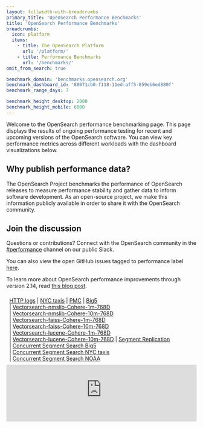 ```yaml
---
layout: fullwidth-with-breadcrumbs
primary_title: 'OpenSearch Performance Benchmarks'
title: 'OpenSearch Performance Benchmarks'
breadcrumbs:
  icon: platform
  items:
    - title: The OpenSearch Platform
      url: '/platform/'
    - title: Performance Benchmarks
      url: '/benchmarks/'
omit_from_search: true

benchmark_domain: 'benchmarks.opensearch.org'
benchmark_dashboard_id: '88071cb0-f118-11ed-aff5-859eb6ed880f'
benchmark_range_days: 7

benchmark_height_desktop: 2000
benchmark_height_mobile: 6000
---
```

<style>
    #benchmark-dashboard {
        width: 100%;
        height: {{ page.benchmark_height_desktop }}px;
        background: transparent;
        border: 0;
    }

    #navigation ul
    {
        margin: 0;
        padding: 8px;
    }

    #navigation ul li
    {
        list-style-type: none;
        display: inline-block;
    }
    
    #navigation li:not(:first-child):before {
        content: " | ";
    }
   
    @media only screen and (max-width: 767px) {
            #benchmark-dashboard {
                height: {{ page.benchmark_height_mobile }}px;
            }
        }
</style>
<p>
    Welcome to the OpenSearch performance benchmarking page. This page displays the results of ongoing performance testing for recent and upcoming versions of the OpenSearch software. You can view key performance metrics across different workloads with the dashboard visualizations below.
</p>
<h2>Why publish performance data?</h2>
<p>
    The OpenSearch Project benchmarks the performance of OpenSearch releases to measure performance stability and gather data to inform software development. As an open-source project, we make this information publicly available in order to share it with the OpenSearch community.
</p>
<h2>Join the discussion</h2>
<p>
    Questions or contributions? Connect with the OpenSearch community in the <a href="https://app.slack.com/client/T01QQ0Q5GMA/C0516H8EJ7R">#performance</a> channel on our public Slack.
</p>
<p> You can also view the open GitHub issues tagged to performance label <a href ="https://github.com/issues?q=is%3Aopen+is%3Aissue+user%3Aopensearch-project+label%3Aperformance+">here</a>.
</p>
<p>
    To learn more about OpenSearch performance improvements through version 2.14, read <a href="https://opensearch.org/blog/opensearch-performance-2.14/">this blog post</a>.
</p>

<div class="switcher" id="navigation">
<ul>
<li>
    <a href ="https://{{ page.benchmark_domain }}/app/dashboards#/view/ae971a70-0715-11ee-a68c-1330e5a77b4c?embed=true&_g=(filters:!(),refreshInterval:(pause:!t,value:0),time:(from:now-7d,to:now))&_a=(description:'',filters:!(),fullScreenMode:!f,options:(hidePanelTitles:!f,useMargins:!t),query:(language:kuery,query:''),timeRestore:!f,title:'HTTP%20Logs',viewMode:view)&show-time-filter=true&hide-filter-bar=true" target="benchmark-dashboard">HTTP logs</a>
</li>

<li>
    <a href ="https://{{ page.benchmark_domain }}/app/dashboards#/view/ed93fc60-072f-11ee-babf-6f5128a15ea1?embed=true&_g=(filters:!(),refreshInterval:(pause:!t,value:0),time:(from:now-7d,to:now))&_a=(description:'',filters:!(),fullScreenMode:!f,options:(hidePanelTitles:!f,useMargins:!t),query:(language:kuery,query:''),timeRestore:!f,title:'NYC%20Taxis%20dashboard',viewMode:view)&show-time-filter=true&hide-filter-bar=true" target="benchmark-dashboard">NYC taxis</a>
</li>

<li>
    <a href ="https://{{ page.benchmark_domain }}/app/dashboards#/view/56b9d060-f8f8-11ee-addb-f72c2feaa994?embed=true&_g=(filters:!(),refreshInterval:(pause:!t,value:0),time:(from:now-7d,to:now))&_a=(description:'',filters:!(),fullScreenMode:!f,options:(hidePanelTitles:!f,useMargins:!t),query:(language:kuery,query:''),timeRestore:!t,title:'PMC%20Nightly%20Dashboard',viewMode:view)&show-time-filter=true&hide-filter-bar=true" target="benchmark-dashboard">PMC</a>
</li>

<li>
    <a href ="https://{{ page.benchmark_domain }}/app/dashboards#/view/c28730f0-1ead-11ef-addb-f72c2feaa994?embed=true&_g=(filters:!(),refreshInterval:(pause:!t,value:0),time:(from:now-7d,to:now))&_a=(description:'',filters:!(),fullScreenMode:!f,options:(hidePanelTitles:!f,useMargins:!t),query:(language:kuery,query:''),timeRestore:!t,title:Big5_final,viewMode:view)&show-time-filter=true&hide-filter-bar=true" target="benchmark-dashboard">Big5</a>
</li>

<li>
   <a href ="https://{{ page.benchmark_domain }}/app/dashboards#/view/1a369150-e232-11ee-addb-f72c2feaa994?embed=true&_g=(filters:!(),refreshInterval:(pause:!t,value:0),time:(from:now-1w,to:now))&_a=(description:'',filters:!(('$state':(store:appState),meta:(alias:!n,disabled:!f,index:b4c18ee0-f35f-11ed-aff5-859eb6ed880f,key:query,negate:!f,type:custom,value:'%7B%22bool%22:%7B%22minimum_should_match%22:1,%22should%22:%5B%7B%22match_phrase%22:%7B%22user-tags.cluster-config%22:%22arm64-r6g.2xlarge-3-data-3-shards-1-replica-nmslib-cohere-1m%22%7D%7D,%7B%22match_phrase%22:%7B%22meta.tag_cluster-config%22:%22arm64-r6g.2xlarge-3-data-3-shards-1-replica-nmslib-cohere-1m%22%7D%7D%5D%7D%7D'),query:(bool:(minimum_should_match:1,should:!((match_phrase:(user-tags.cluster-config:arm64-r6g.2xlarge-3-data-3-shards-1-replica-nmslib-cohere-1m)),(match_phrase:(meta.tag_cluster-config:arm64-r6g.2xlarge-3-data-3-shards-1-replica-nmslib-cohere-1m))))))),fullScreenMode:!f,options:(hidePanelTitles:!f,useMargins:!t),query:(language:kuery,query:''),timeRestore:!f,title:'%5BVector%20Search%5D%20%5BNmslib%5D%201M%20Cohere%20768D',viewMode:view)&show-time-filter=true&hide-filter-bar=true" target="benchmark-dashboard">Vectorsearch-nmslib-Cohere-1m-768D</a>
</li>

<li>
   <a href ="https://{{ page.benchmark_domain }}/app/dashboards#/view/f9ef2c40-ee11-11ee-a589-033f2c21734f?embed=true&_g=(filters:!(),refreshInterval:(pause:!t,value:0),time:(from:now-7d,to:now))&_a=(description:'',filters:!(('$state':(store:appState),meta:(alias:!n,disabled:!f,index:'333e2950-edec-11ed-a453-51f8c622cf9a',key:query,negate:!f,type:custom,value:'%7B%22bool%22:%7B%22minimum_should_match%22:1,%22should%22:%5B%7B%22match_phrase%22:%7B%22user-tags.cluster-config%22:%22arm64-r6g.4xlarge-3-data-6-shards-1-replica-nmslib-cohere-10m%22%7D%7D,%7B%22match_phrase%22:%7B%22meta.tag_cluster-config%22:%22arm64-r6g.4xlarge-3-data-6-shards-1-replica-nmslib-cohere-10m%22%7D%7D%5D%7D%7D'),query:(bool:(minimum_should_match:1,should:!((match_phrase:(user-tags.cluster-config:arm64-r6g.4xlarge-3-data-6-shards-1-replica-nmslib-cohere-10m)),(match_phrase:(meta.tag_cluster-config:arm64-r6g.4xlarge-3-data-6-shards-1-replica-nmslib-cohere-10m))))))),fullScreenMode:!f,options:(hidePanelTitles:!f,useMargins:!t),query:(language:kuery,query:''),timeRestore:!f,title:'%5BVector%20Search%5D%20%5BNmslib%5D%201OM%20Cohere%20768D',viewMode:view)&show-time-filter=true&hide-filter-bar=true" target="benchmark-dashboard">Vectorsearch-nmslib-Cohere-10m-768D</a>
</li>

<li>
    <a href ="https://{{ page.benchmark_domain }}/app/dashboards#/view/addcf410-ee05-11ee-addb-f72c2feaa994?embed=true&_g=(filters:!(),refreshInterval:(pause:!t,value:0),time:(from:now-1w,to:now))&_a=(description:'',filters:!(('$state':(store:appState),meta:(alias:!n,disabled:!f,index:'333e2950-edec-11ed-a453-51f8c622cf9a',key:query,negate:!f,type:custom,value:'%7B%22bool%22:%7B%22minimum_should_match%22:1,%22should%22:%5B%7B%22match_phrase%22:%7B%22user-tags.cluster-config%22:%22arm64-r6g.2xlarge-3-data-3-shards-1-replica-faiss-cohere-1m%22%7D%7D,%7B%22match_phrase%22:%7B%22meta.tag_cluster-config%22:%22arm64-r6g.2xlarge-3-data-3-shards-1-replica-faiss-cohere-1m%22%7D%7D%5D%7D%7D'),query:(bool:(minimum_should_match:1,should:!((match_phrase:(user-tags.cluster-config:arm64-r6g.2xlarge-3-data-3-shards-1-replica-faiss-cohere-1m)),(match_phrase:(meta.tag_cluster-config:arm64-r6g.2xlarge-3-data-3-shards-1-replica-faiss-cohere-1m))))))),fullScreenMode:!f,options:(hidePanelTitles:!f,useMargins:!t),query:(language:kuery,query:''),timeRestore:!f,title:'%5BVector%20Search%5D%20%5BFaiss%5D%201M%20Cohere%20768D',viewMode:view)&show-time-filter=true&hide-filter-bar=true" target="benchmark-dashboard">Vectorsearch-faiss-Cohere-1m-768D</a>
</li>

<li>
    <a href ="https://{{ page.benchmark_domain }}/app/dashboards#/view/27259320-ee12-11ee-9deb-49e7059d5448?embed=true&_g=(filters:!(),refreshInterval:(pause:!t,value:0),time:(from:now-7d,to:now))&_a=(description:'',filters:!(('$state':(store:appState),meta:(alias:!n,disabled:!f,index:'333e2950-edec-11ed-a453-51f8c622cf9a',key:query,negate:!f,type:custom,value:'%7B%22bool%22:%7B%22minimum_should_match%22:1,%22should%22:%5B%7B%22match_phrase%22:%7B%22user-tags.cluster-config%22:%22arm64-r6g.4xlarge-3-data-6-shards-1-replica-faiss-cohere-10m%22%7D%7D,%7B%22match_phrase%22:%7B%22meta.tag_cluster-config%22:%22arm64-r6g.4xlarge-3-data-6-shards-1-replica-faiss-cohere-10m%22%7D%7D%5D%7D%7D'),query:(bool:(minimum_should_match:1,should:!((match_phrase:(user-tags.cluster-config:arm64-r6g.4xlarge-3-data-6-shards-1-replica-faiss-cohere-10m)),(match_phrase:(meta.tag_cluster-config:arm64-r6g.4xlarge-3-data-6-shards-1-replica-faiss-cohere-10m))))))),fullScreenMode:!f,options:(hidePanelTitles:!f,useMargins:!t),query:(language:kuery,query:''),timeRestore:!f,title:'%5BVector%20Search%5D%20%5BFaiss%5D%2010%20M%20Cohere%20768D',viewMode:view)&show-time-filter=true&hide-filter-bar=true" target="benchmark-dashboard">Vectorsearch-faiss-Cohere-10m-768D</a>
</li>

<li>
  <a href ="https://{{ page.benchmark_domain }}/app/dashboards#/view/8d787400-ee06-11ee-addb-f72c2feaa994?embed=true&_g=(filters:!(),refreshInterval:(pause:!t,value:0),time:(from:now-7d,to:now))&_a=(description:'',filters:!(('$state':(store:appState),meta:(alias:!n,disabled:!f,index:'333e2950-edec-11ed-a453-51f8c622cf9a',key:query,negate:!f,type:custom,value:'%7B%22bool%22:%7B%22minimum_should_match%22:1,%22should%22:%5B%7B%22match_phrase%22:%7B%22user-tags.cluster-config%22:%22arm64-r6g.2xlarge-3-data-3-shards-1-replica-lucene-cohere-1m%22%7D%7D,%7B%22match_phrase%22:%7B%22meta.tag_cluster-config%22:%22arm64-r6g.2xlarge-3-data-3-shards-1-replica-lucene-cohere-1m%22%7D%7D%5D%7D%7D'),query:(bool:(minimum_should_match:1,should:!((match_phrase:(user-tags.cluster-config:arm64-r6g.2xlarge-3-data-3-shards-1-replica-lucene-cohere-1m)),(match_phrase:(meta.tag_cluster-config:arm64-r6g.2xlarge-3-data-3-shards-1-replica-lucene-cohere-1m))))))),fullScreenMode:!f,options:(hidePanelTitles:!f,useMargins:!t),query:(language:kuery,query:''),timeRestore:!f,title:'%5BVector%20Search%5D%20%5BLucene%5D%201M%20Cohere%20768D',viewMode:view)&show-time-filter=true&hide-filter-bar=true" target="benchmark-dashboard">Vectorsearch-lucene-Cohere-1m-768D</a>
</li>

<li>
   <a href ="https://{{ page.benchmark_domain }}/app/dashboards#/view/813c78b0-ee12-11ee-9deb-49e7059d5448?embed=true&_g=(filters:!(),refreshInterval:(pause:!t,value:0),time:(from:now-7d,to:now))&_a=(description:'',filters:!(('$state':(store:appState),meta:(alias:!n,disabled:!f,index:b4c18ee0-f35f-11ed-aff5-859eb6ed880f,key:query,negate:!f,type:custom,value:'%7B%22bool%22:%7B%22minimum_should_match%22:1,%22should%22:%5B%7B%22match_phrase%22:%7B%22user-tags.cluster-config%22:%22arm64-r6g.4xlarge-3-data-6-shards-1-replica-lucene-cohere-10m%22%7D%7D,%7B%22match_phrase%22:%7B%22meta.tag_cluster-config%22:%22arm64-r6g.4xlarge-3-data-6-shards-1-replica-lucene-cohere-10m%22%7D%7D%5D%7D%7D'),query:(bool:(minimum_should_match:1,should:!((match_phrase:(user-tags.cluster-config:arm64-r6g.4xlarge-3-data-6-shards-1-replica-lucene-cohere-10m)),(match_phrase:(meta.tag_cluster-config:arm64-r6g.4xlarge-3-data-6-shards-1-replica-lucene-cohere-10m))))))),fullScreenMode:!f,options:(hidePanelTitles:!f,useMargins:!t),query:(language:kuery,query:''),timeRestore:!t,title:'%5BVector%20Search%5D%20%5BLucene%5D%2010M%20Cohere%20768D',viewMode:view)&show-time-filter=true&hide-filter-bar=true" target="benchmark-dashboard">Vectorsearch-lucene-Cohere-10m-768D</a>
</li>

<li>
    <a href ="https://{{ page.benchmark_domain }}/app/dashboards?#/view/d67264e0-f5aa-11ed-aff5-859eb6ed880f?embed=true&_g=(filters:!(),refreshInterval:(pause:!t,value:0),time:(from:now-7d,to:now))&_a=(description:'',filters:!(),fullScreenMode:!f,options:(hidePanelTitles:!f,useMargins:!t),query:(language:kuery,query:''),timeRestore:!f,title:'Segment%20Replication%20Benchmark',viewMode:view)&show-time-filter=true&hide-filter-bar=true" target="benchmark-dashboard">Segment Replication</a>
</li>

<li>
    <a href ="https://{{ page.benchmark_domain }}/app/dashboards?#/view/c130a680-fb5f-11ee-addb-f72c2feaa994?embed=true&_g=(filters:!(),refreshInterval:(pause:!t,value:0),time:(from:now-7d,to:now))&_a=(description:'',filters:!(),fullScreenMode:!f,options:(hidePanelTitles:!f,useMargins:!t),query:(language:kuery,query:''),timeRestore:!f,title:'Big5 Dashboard',viewMode:view)&show-time-filter=true&hide-filter-bar=true" target="benchmark-dashboard">Concurrent Segment Search Big5</a>
</li>

<li>
    <a href ="https://{{ page.benchmark_domain }}/app/dashboards?#/view/f2eeb270-fd4e-11ee-a589-033f2c21734f?embed=true&_g=(filters:!(),refreshInterval:(pause:!t,value:0),time:(from:now-7d,to:now))&_a=(description:'',filters:!(),fullScreenMode:!f,options:(hidePanelTitles:!f,useMargins:!t),query:(language:kuery,query:''),timeRestore:!f,title:'NYC_TAXIS Dashboard',viewMode:view)&show-time-filter=true&hide-filter-bar=true" target="benchmark-dashboard">Concurrent Segment Search NYC taxis</a>
</li>

<li>
    <a href ="https://{{ page.benchmark_domain }}/app/dashboards?#/view/f3f89730-fb73-11ee-addb-f72c2feaa994?embed=true&_g=(filters:!(),refreshInterval:(pause:!t,value:0),time:(from:now-7d,to:now))&_a=(description:'',filters:!(),fullScreenMode:!f,options:(hidePanelTitles:!f,useMargins:!t),query:(language:kuery,query:''),timeRestore:!f,title:'NOAA Dashboard',viewMode:view)&show-time-filter=true&hide-filter-bar=true" target="benchmark-dashboard">Concurrent Segment Search NOAA</a>
</li>

</ul>
</div>

<iframe class="switch-target" src="https://{{ page.benchmark_domain }}/app/dashboards#/view/ae971a70-0715-11ee-a68c-1330e5a77b4c?embed=true&_g=(filters:!(),refreshInterval:(pause:!t,value:0),time:(from:now-7d,to:now))&_a=(description:'',filters:!(),fullScreenMode:!f,options:(hidePanelTitles:!f,useMargins:!t),query:(language:kuery,query:''),timeRestore:!f,title:'HTTP%20Logs',viewMode:view)&show-time-filter=true&hide-filter-bar=true" id="benchmark-dashboard" name="benchmark-dashboard"></iframe>
